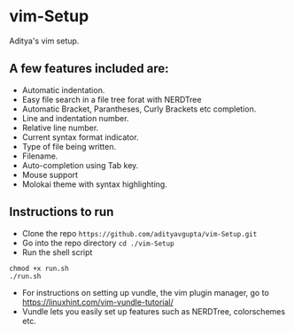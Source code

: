 # vim-Setup
Aditya's vim setup.

## A few features included are:
- Automatic indentation.
- Easy file search in a file tree forat with NERDTree
- Automatic Bracket, Parantheses, Curly Brackets etc completion.
- Line and indentation number.
- Relative line number. 
- Current syntax format indicator.
- Type of file being written.
- Filename.
- Auto-completion using Tab key.
- Mouse support
- Molokai theme with syntax highlighting.

## Instructions to run
- Clone the repo `https://github.com/adityavgupta/vim-Setup.git`
- Go into the repo directory `cd ./vim-Setup`
- Run the shell script
```
chmod +x run.sh
./run.sh
```
- For instructions on setting up vundle, the vim plugin manager, go to https://linuxhint.com/vim-vundle-tutorial/
- Vundle lets you easily set up features such as NERDTree, colorschemes etc.

